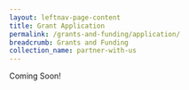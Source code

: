 ```yaml
---
layout: leftnav-page-content
title: Grant Application
permalink: /grants-and-funding/application/
breadcrumb: Grants and Funding
collection_name: partner-with-us
---
```


Coming Soon!

